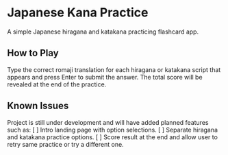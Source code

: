 # Japanese Kana Practice

A simple Japanese hiragana and katakana practicing flashcard app.

## How to Play

Type the correct romaji translation for each hiragana or katakana script that appears and press Enter to submit the answer. The total score will be revealed at the end of the practice.

## Known Issues

Project is still under development and will have added planned features such as:
[ ] Intro landing page with option selections.
[ ] Separate hiragana and katakana practice options.
[ ] Score result at the end and allow user to retry same practice or try a different one.
